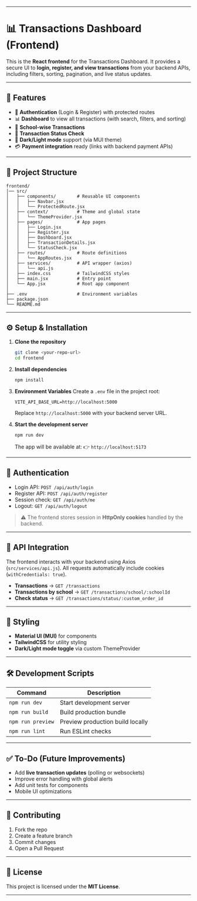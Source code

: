 
---

# 📊 Transactions Dashboard (Frontend)

This is the **React frontend** for the Transactions Dashboard.
It provides a secure UI to **login, register, and view transactions** from your backend APIs, including filters, sorting, pagination, and live status updates.

---

## 🚀 Features

* 🔐 **Authentication** (Login & Register) with protected routes
* 📊 **Dashboard** to view all transactions (with search, filters, and sorting)
* 🏫 **School-wise Transactions**
* 🔎 **Transaction Status Check**
* 🎨 **Dark/Light mode** support (via MUI theme)
* 💳 **Payment integration** ready (links with backend payment APIs)

---

## 📂 Project Structure

```
frontend/
│── src/
│   ├── components/        # Reusable UI components
│   │   ├── Navbar.jsx
│   │   └── ProtectedRoute.jsx
│   ├── context/           # Theme and global state
│   │   └── ThemeProvider.jsx
│   ├── pages/             # App pages
│   │   ├── Login.jsx
│   │   ├── Register.jsx
│   │   ├── Dashboard.jsx
│   │   ├── TransactionDetails.jsx
│   │   └── StatusCheck.jsx
│   ├── routes/            # Route definitions
│   │   └── AppRoutes.jsx
│   ├── services/          # API wrapper (axios)
│   │   └── api.js
│   ├── index.css          # TailwindCSS styles
│   ├── main.jsx           # Entry point
│   └── App.jsx            # Root app component
│
├── .env                   # Environment variables
├── package.json
└── README.md
```

---

## ⚙️ Setup & Installation

1. **Clone the repository**

   ```bash
   git clone <your-repo-url>
   cd frontend
   ```

2. **Install dependencies**

   ```bash
   npm install
   ```

3. **Environment Variables**
   Create a `.env` file in the project root:

   ```
   VITE_API_BASE_URL=http://localhost:5000
   ```

   Replace `http://localhost:5000` with your backend server URL.

4. **Start the development server**

   ```bash
   npm run dev
   ```

   The app will be available at:
   👉 `http://localhost:5173`

---

## 🔑 Authentication

* Login API: `POST /api/auth/login`
* Register API: `POST /api/auth/register`
* Session check: `GET /api/auth/me`
* Logout: `GET /api/auth/logout`

> ⚠️ The frontend stores session in **HttpOnly cookies** handled by the backend.

---

## 📡 API Integration

The frontend interacts with your backend using Axios (`src/services/api.js`).
All requests automatically include cookies (`withCredentials: true`).

* **Transactions** → `GET /transactions`
* **Transactions by school** → `GET /transactions/school/:schoolId`
* **Check status** → `GET /transactions/status/:custom_order_id`

---

## 🎨 Styling

* **Material UI (MUI)** for components
* **TailwindCSS** for utility styling
* **Dark/Light mode toggle** via custom ThemeProvider

---

## 🛠 Development Scripts

| Command           | Description                      |
| ----------------- | -------------------------------- |
| `npm run dev`     | Start development server         |
| `npm run build`   | Build production bundle          |
| `npm run preview` | Preview production build locally |
| `npm run lint`    | Run ESLint checks                |

---

## ✅ To-Do (Future Improvements)

* Add **live transaction updates** (polling or websockets)
* Improve error handling with global alerts
* Add unit tests for components
* Mobile UI optimizations

---

## 🤝 Contributing

1. Fork the repo
2. Create a feature branch
3. Commit changes
4. Open a Pull Request

---

## 📜 License

This project is licensed under the **MIT License**.

---
